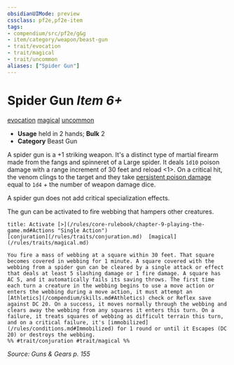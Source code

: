 ```yaml
---
obsidianUIMode: preview
cssclass: pf2e,pf2e-item
tags:
- compendium/src/pf2e/g&g
- item/category/weapon/beast-gun
- trait/evocation
- trait/magical
- trait/uncommon
aliases: ["Spider Gun"]
---
```

# Spider Gun *Item 6+*  
[evocation](/rules/traits/evocation.md)  [magical](/rules/traits/magical.md)  [uncommon](/rules/traits/uncommon.md)  

- **Usage** held in 2 hands; **Bulk** 2
- **Category** Beast Gun

A spider gun is a +1 striking weapon. It's a distinct type of martial firearm made from the fangs and spinneret of a Large spider. It deals `1d10` poison damage with a range increment of 30 feet and reload <1>. On a critical hit, the venom clings to the target and they take [persistent poison damage](/rules/conditions.md#Persistent%20Damage) equal to `1d4` + the number of weapon damage dice.

A spider gun does not add critical specialization effects.

The gun can be activated to fire webbing that hampers other creatures.

```ad-embed-ability
title: Activate [>](/rules/core-rulebook/chapter-9-playing-the-game.md#Actions "Single Action")
[conjuration](/rules/traits/conjuration.md)  [magical](/rules/traits/magical.md)  

You fire a mass of webbing at a square within 30 feet. That square becomes covered in webbing for 1 minute. A square covered with the webbing from a spider gun can be cleared by a single attack or effect that deals at least 5 slashing damage or 1 fire damage. A square has AC 5, and it automatically fails its saving throws. The first time each turn a creature in the webbing begins to use a move action or enters the webbing during a move action, it must attempt an [Athletics](/compendium/skills.md#Athletics) check or Reflex save against DC 20. On a success, it moves normally through the webbing and clears away the webbing from any squares it enters this turn. On a failure, it treats squares of webbing as difficult terrain this turn, and on a critical failure, it's [immobilized](/rules/conditions.md#Immobilized) for 1 round or until it Escapes (DC 20) or destroys the webbing.  
%% #trait/conjuration #trait/magical %%
```

*Source: Guns & Gears p. 155*